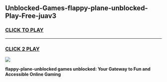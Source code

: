 
## Unblocked-Games-flappy-plane-unblocked-Play-Free-juav3
<h3>
<a href="https://premium76.site?title=flappy-plane-unblocked&ref=23A">CLICK TO PLAY</a></h3>
<hr>

<h3>
<a href="https://premium76.site?title=flappy-plane-unblocked&ref=23A">CLICK 2 PLAY</a>
  
</h3>

<a href="https://premium76.site?title=flappy-plane-unblocked&ref=23A"><img src="https://clearcache.store/games.png"></a>


**flappy-plane-unblocked games unblocked: Your Gateway to Fun and Accessible Online Gaming**
